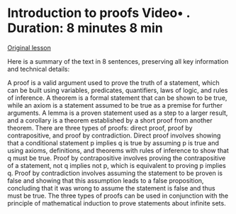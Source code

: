 # Introduction to proofs Video• . Duration: 8 minutes 8 min

[Original lesson](https://www.coursera.org/learn/uol-discrete-mathematics/lecture/eNrRe/introduction-to-proofs)

Here is a summary of the text in 8 sentences, preserving all key information and technical details:

A proof is a valid argument used to prove the truth of a statement, which can be built using variables, predicates, quantifiers, laws of logic, and rules of inference. A theorem is a formal statement that can be shown to be true, while an axiom is a statement assumed to be true as a premise for further arguments. A lemma is a proven statement used as a step to a larger result, and a corollary is a theorem established by a short proof from another theorem. There are three types of proofs: direct proof, proof by contrapositive, and proof by contradiction. Direct proof involves showing that a conditional statement p implies q is true by assuming p is true and using axioms, definitions, and theorems with rules of inference to show that q must be true. Proof by contrapositive involves proving the contrapositive of a statement, not q implies not p, which is equivalent to proving p implies q. Proof by contradiction involves assuming the statement to be proven is false and showing that this assumption leads to a false proposition, concluding that it was wrong to assume the statement is false and thus must be true. The three types of proofs can be used in conjunction with the principle of mathematical induction to prove statements about infinite sets.

